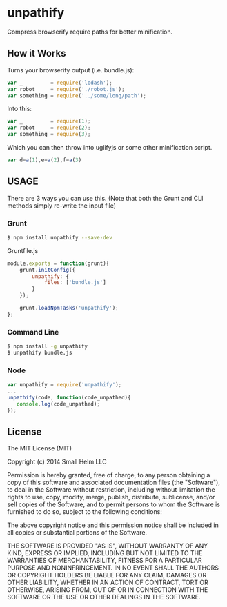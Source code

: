 unpathify
=========
Compress browserify require paths for better minification.

How it Works
------------
Turns your browserify output (i.e. bundle.js):
```javascript
var _         = require('lodash');
var robot     = require('./robot.js');
var something = require('../some/long/path');
```

Into this:
```javascript
var _         = require(1);
var robot     = require(2);
var something = require(3);
```

Which you can then throw into uglifyjs or some other minification script.
```javascript
var d=a(1),e=a(2),f=a(3)
```

USAGE
-----
There are 3 ways you can use this. (Note that both the Grunt and CLI methods simply  re-write the input file)

### Grunt
```sh
$ npm install unpathify --save-dev
```
Gruntfile.js
```javascript
module.exports = function(grunt){
    grunt.initConfig({
        unpathify: {
            files: ['bundle.js']
        }
    });

    grunt.loadNpmTasks('unpathify');
};
```

### Command Line
```sh
$ npm install -g unpathify
$ unpathify bundle.js
```

### Node
```javascript
var unpathify = require('unpathify');
...
unpathify(code, function(code_unpathed){
   console.log(code_unpathed);
});
```

License
-------
The MIT License (MIT)

Copyright (c) 2014 Small Helm LLC

Permission is hereby granted, free of charge, to any person obtaining a copy
of this software and associated documentation files (the "Software"), to deal
in the Software without restriction, including without limitation the rights
to use, copy, modify, merge, publish, distribute, sublicense, and/or sell
copies of the Software, and to permit persons to whom the Software is
furnished to do so, subject to the following conditions:

The above copyright notice and this permission notice shall be included in all
copies or substantial portions of the Software.

THE SOFTWARE IS PROVIDED "AS IS", WITHOUT WARRANTY OF ANY KIND, EXPRESS OR
IMPLIED, INCLUDING BUT NOT LIMITED TO THE WARRANTIES OF MERCHANTABILITY,
FITNESS FOR A PARTICULAR PURPOSE AND NONINFRINGEMENT. IN NO EVENT SHALL THE
AUTHORS OR COPYRIGHT HOLDERS BE LIABLE FOR ANY CLAIM, DAMAGES OR OTHER
LIABILITY, WHETHER IN AN ACTION OF CONTRACT, TORT OR OTHERWISE, ARISING FROM,
OUT OF OR IN CONNECTION WITH THE SOFTWARE OR THE USE OR OTHER DEALINGS IN THE
SOFTWARE.
